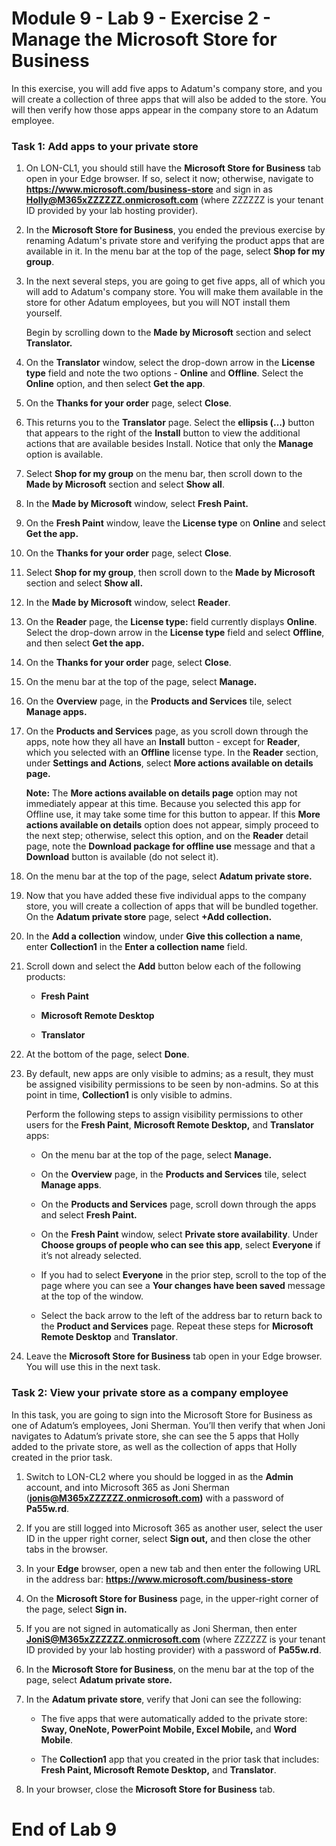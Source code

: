 # Module 9 - Lab 9 - Exercise 2 - Manage the Microsoft Store for Business

In this exercise, you will add five apps to Adatum's company store, and you will create a collection of three apps that will also be added to the store. You will then verify how those apps appear in the company store to an Adatum employee.

### Task 1: Add apps to your private store 

1. On LON-CL1, you should still have the **Microsoft Store for Business** tab open in your Edge browser. If so, select it now; otherwise, navigate to **https://www.microsoft.com/business-store** and sign in as **Holly@M365xZZZZZZ.onmicrosoft.com** (where ZZZZZZ is your tenant ID provided by your lab hosting provider).

2. In the **Microsoft Store for Business**, you ended the previous exercise by renaming Adatum's private store and verifying the product apps that are available in it. In the menu bar at the top of the page, select **Shop for my group**. 

3. In the next several steps, you are going to get five apps, all of which you will add to Adatum's company store. You will make them available in the store for other Adatum employees, but you will NOT install them yourself. <br/>

	Begin by scrolling down to the **Made by Microsoft** section and select **Translator.**

4. On the **Translator** window, select the drop-down arrow in the **License type** field and note the two options - **Online** and **Offline**. Select the **Online** option, and then select **Get the app**. 

5. On the **Thanks for your order** page, select **Close**. 

6. This returns you to the **Translator** page. Select the **ellipsis (…)** button that appears to the right of the **Install** button to view the additional actions that are available besides Install. Notice that only the **Manage** option is available. 

7. Select **Shop for my group** on the menu bar, then scroll down to the **Made by Microsoft** section and select **Show all**.

8. In the **Made by Microsoft** window, select **Fresh Paint.**

9. On the **Fresh Paint** window, leave the **License type** on **Online** and select **Get the app.**

10. On the **Thanks for your order** page, select **Close**. 

11. Select **Shop for my group**, then scroll down to the **Made by Microsoft** section and select **Show all.**

12. In the **Made by Microsoft** window, select **Reader**. 

13. On the **Reader** page, the **License type:** field currently displays **Online**. Select the drop-down arrow in the **License type** field and select **Offline**, and then select **Get the app.**

14. On the **Thanks for your order** page, select **Close**. 

15. On the menu bar at the top of the page, select **Manage.**

16. On the **Overview** page, in the **Products and Services** tile, select **Manage apps.**

17. On the **Products and Services** page, as you scroll down through the apps, note how they all have an **Install** button - except for **Reader**, which you selected with an **Offline** license type. In the **Reader** section, under **Settings and Actions**, select **More actions available on details page.**  <br/>

	‎**Note:** The **More actions available on details page** option may not immediately appear at this time. Because you selected this app for Offline use, it may take some time for this button to appear. If this **More actions available on details** option does not appear, simply proceed to the next step; otherwise, select this option, and on the **Reader** detail page, note the **Download package for offline use** message and that a **Download** button is available (do not select it).

18. On the menu bar at the top of the page, select **Adatum private store.** 

19. Now that you have added these five individual apps to the company store, you will create a collection of apps that will be bundled together. On the **Adatum private store** page, select **+Add collection.**

20. In the **Add a collection** window, under **Give this collection a name**, enter **Collection1** in the **Enter a collection name** field. 

21. Scroll down and select the **Add** button below each of the following products: 

	- **Fresh Paint**

	- **Microsoft Remote Desktop**

	- **Translator** 

22. At the bottom of the page, select **Done**. 

23. By default, new apps are only visible to admins; as a result, they must be assigned visibility permissions to be seen by non-admins. So at this point in time, **Collection1** is only visible to admins.   <br/>

	Perform the following steps to assign visibility permissions to other users for the **Fresh Paint**, **Microsoft Remote Desktop,** and **Translator** apps:

	- On the menu bar at the top of the page, select **Manage.**

	- On the **Overview** page, in the **Products and Services** tile, select **Manage apps**.

	- On the **Products and Services** page, scroll down through the apps and select **Fresh Paint.**

	- On the **Fresh Paint** window, select **Private store availability**. Under **Choose groups of people who can see this app**, select **Everyone** if it’s not already selected.

	- If you had to select **Everyone** in the prior step, scroll to the top of the page where you can see a **Your changes have been saved** message at the top of the window.

	- Select the back arrow to the left of the address bar to return back to the **Product and Services** page. Repeat these steps for **Microsoft Remote Desktop** and **Translator**.

24. Leave the **Microsoft Store for Business** tab open in your Edge browser. You will use this in the next task. 


### Task 2: View your private store as a company employee 

In this task, you are going to sign into the Microsoft Store for Business as one of Adatum’s employees, Joni Sherman. You’ll then verify that when Joni navigates to Adatum’s private store, she can see the 5 apps that Holly added to the private store, as well as the collection of apps that Holly created in the prior task. 

1. Switch to LON-CL2 where you should be logged in as the **Admin** account, and into Microsoft 365 as Joni Sherman (**jonis@M365xZZZZZZ.onmicrosoft.com)** with a password of **Pa55w.rd**.

2. If you are still logged into Microsoft 365 as another user, select the user ID in the upper right corner, select **Sign out,** and then close the other tabs in the browser. 

3. In your **Edge** browser, open a new tab and then enter the following URL in the address bar: **https://www.microsoft.com/business-store**

4. On the **Microsoft Store for Business** page, in the upper-right corner of the page, select **Sign in.** 

5. If you are not signed in automatically as Joni Sherman, then enter **JoniS@M365xZZZZZZ.onmicrosoft.com** (where ZZZZZZ is your tenant ID provided by your lab hosting provider) with a password of **Pa55w.rd**.

7. In the **Microsoft Store for Business**, on the menu bar at the top of the page, select **Adatum private store.**

8. In the **Adatum private store**, verify that Joni can see the following: 

	- The five apps that were automatically added to the private store: **Sway, OneNote, PowerPoint Mobile, Excel Mobile,** and **Word Mobile**.

	- The **Collection1** app that you created in the prior task that includes: **Fresh Paint, Microsoft Remote Desktop,** and **Translator**.

9. In your browser, close the **Microsoft Store for Business** tab.


# End of Lab 9
